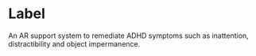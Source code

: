 # Label
An AR support system to remediate ADHD symptoms such as inattention, distractibility and object impermanence.
